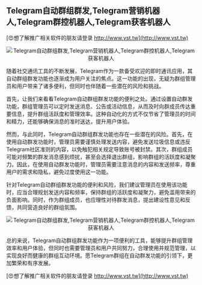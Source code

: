 ## **Telegram自动群组群发,Telegram营销机器人,Telegram群控机器人,Telegram获客机器人**

[😍想了解推广相关软件的朋友请登录 http://www.vst.tw](http://www.vst.tw)

 <center><img src="https://vst.tw/MP4/tuiguang/png/3.png" alt="Telegram自动群组群发,Telegram营销机器人,Telegram群控机器人,Telegram获客机器人"></center>

随着社交通讯工具的不断发展，Telegram作为一款备受欢迎的即时通讯应用，其自动群组群发功能也逐渐成为用户关注的焦点。这一功能的出现，无疑为群组管理员和用户带来了诸多便利，但同时也伴随着一些潜在的风险和挑战。

首先，让我们来看看Telegram自动群组群发功能的便利之处。通过设置自动群发功能，群组管理员可以定时发送消息、公告或活动信息，从而及时向群成员传达重要信息，提升群组活跃度和管理效率。这种自动化的方式不仅节省了管理员的时间和精力，还能够确保消息的准时送达，提升用户体验。

然而，与此同时，Telegram自动群组群发功能也存在一些潜在的风险。首先，在使用自动群发功能时，管理员需要谨慎处理发送内容，避免发送垃圾信息或违反Telegram社区准则的内容，以免触犯相关规定导致账号被封禁。其次，群组成员可能对频繁的群发消息感到烦扰，甚至会选择退出群组，影响群组的活跃度和凝聚力。因此，在使用自动群发功能时，管理员需要注意消息的内容和发送频率，尊重用户的需求和隐私，避免过度使用这一功能。

针对Telegram自动群组群发功能的便利和风险，我们建议管理员在使用该功能时，应当合理规划发送内容和频率，保持群组的活跃度和凝聚力，避免滥用带来的负面影响。同时，作为群组成员，也应理性对待群发消息，提出建设性意见和反馈，共同营造良好的群组氛围。

 <center><img src="https://vst.tw/MP4/tuiguang/png/0.png" alt="Telegram自动群组群发,Telegram营销机器人,Telegram群控机器人,Telegram获客机器人"></center>

总的来说，Telegram自动群组群发功能作为一项便利的工具，能够提升群组管理效率和用户体验，但同时也需要管理员和用户共同努力，合理使用并规范管理，以实现良好而健康的群组互动环境。愿Telegram群组在自动群发功能的引领下，更加繁荣和有序发展。

[😍想了解推广相关软件的朋友请登录 http://www.vst.tw](http://www.vst.tw)



